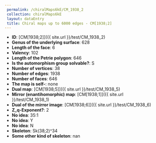 ```yaml
--- 
 permalink: /chiralMaps6kE/CM_1938_2 
 collection: chiralMaps6kE
 layout: dataEntry
 title: Chiral maps up to 6000 edges - CM[1938;2]
---
```


- **ID**: [CM[1938;2]]({{ site.url }}/test/CM_1938_2)
- **Genus of the underlying surface**: 628
- **Length of the face**: 6
- **Valency**: 102
- **Length of the Petrie polygon**: 646
- **Is the automorphism group solvable?**: S
- **Number of vertices**: 38
- **Number of edges**: 1938
- **Number of faces**: 646
- **The map is self-**: none
- **Dual map**: [CM[1938;5]]({{ site.url }}/test/CM_1938_5)
- **Mirror (enantihomorphic) map**: [CM[1938;1]]({{ site.url }}/test/CM_1938_1)
- **Dual of the mirror image**: [CM[1938;6]]({{ site.url }}/test/CM_1938_6)
- **Z_q-Exponent?**: 2
- **No idea**:  35:1
- **No idea**: Y
- **No idea**: N
- **Skeleton**: Sk(38;2)^34
- **Some other kind of skeleton**: nan
